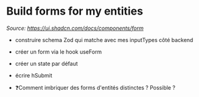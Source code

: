 # Build forms for my entities

_Source: https://ui.shadcn.com/docs/components/form_

- construire schema Zod qui matche avec mes inputTypes côté backend
- créer un form via le hook useForm
- créer un state par défaut
- écrire hSubmit

- ❓Comment imbriquer des forms d'entités distinctes ? Possible ?
